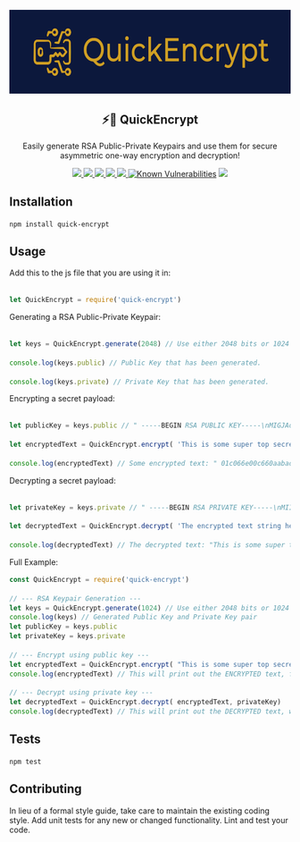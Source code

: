<p align="center">
  <img src="https://github.com/joshuaquek/github-readme-assets/blob/master/quickencrypt/logo.png?raw=true" height="150px">
  <h2 align="center">⚡️🔐 QuickEncrypt</h2>
  <p align="center">Easily generate RSA Public-Private Keypairs and use them for secure asymmetric one-way encryption and decryption!<p>
  <p align="center">
    <a href="https://github.com/joshuaquek/QuickEncrypt/graphs/commit-activity">
      <img src="https://img.shields.io/badge/Maintained%3F-yes-green.svg" />
    </a>
    <a href="https://travis-ci.org/joshuaquek/QuickEncrypt">
      <img src="https://travis-ci.org/joshuaquek/QuickEncrypt.svg?branch=master" />
    </a>
    <a href="https://coveralls.io/github/joshuaquek/QuickEncrypt?branch=master">
      <img src="https://coveralls.io/repos/github/joshuaquek/QuickEncrypt/badge.svg?branch=master" />
    </a>
    <a href="https://standardjs.com">
    	<img src="https://img.shields.io/badge/code_style-standard-brightgreen.svg"/>
    </a>
    <a href="https://greenkeeper.io/">
    	<img src="https://badges.greenkeeper.io/joshuaquek/QuickEncrypt.svg"/>
    </a>
    <a href="https://snyk.io/test/github/joshuaquek/QuickEncrypt?targetFile=package.json"><img src="https://snyk.io/test/github/joshuaquek/QuickEncrypt/badge.svg?targetFile=package.json" alt="Known Vulnerabilities" data-canonical-src="https://snyk.io/test/github/joshuaquek/QuickEncrypt?targetFile=package.json" style="max-width:100%;"></a>
    <a href="https://opensource.org/licenses/mit-license.php">
	    <img src="https://badges.frapsoft.com/os/mit/mit.svg?v=103">
    </a>
  </p>
</p>

## Installation

  `npm install quick-encrypt`

## Usage

Add this to the js file that you are using it in:

```javascript

let QuickEncrypt = require('quick-encrypt')

```

Generating a RSA Public-Private Keypair:

```javascript

let keys = QuickEncrypt.generate(2048) // Use either 2048 bits or 1024 bits.

console.log(keys.public) // Public Key that has been generated.

console.log(keys.private) // Private Key that has been generated.

```

Encrypting a secret payload:

```javascript

let publicKey = keys.public // " -----BEGIN RSA PUBLIC KEY-----\nMIGJAoGBAIXlXZs+0FoIGBc5pjnZZxtvIzdDFtNi3SVi6vf2J...... "

let encryptedText = QuickEncrypt.encrypt( 'This is some super top secret text!', publicKey)

console.log(encryptedText) // Some encrypted text: " 01c066e00c660aabadfc320621d9c3ac25ccf2e4c29e8bf4c...... "

```

Decrypting a secret payload:

```javascript

let privateKey = keys.private // " -----BEGIN RSA PRIVATE KEY-----\nMIICWwIBAAKBgQCF5V2bPtBaCBgXOaY52WcbbyM3QxbTYt0lYur..... "

let decryptedText = QuickEncrypt.decrypt( 'The encrypted text string here!', privateKey)

console.log(decryptedText) // The decrypted text: "This is some super top secret text!"

```

Full Example:

```javascript
const QuickEncrypt = require('quick-encrypt')

// --- RSA Keypair Generation ---
let keys = QuickEncrypt.generate(1024) // Use either 2048 bits or 1024 bits.
console.log(keys) // Generated Public Key and Private Key pair
let publicKey = keys.public
let privateKey = keys.private

// --- Encrypt using public key ---
let encryptedText = QuickEncrypt.encrypt( "This is some super top secret text!", publicKey )
console.log(encryptedText) // This will print out the ENCRYPTED text, for example : " 01c066e00c660aabadfc320621d9c3ac25ccf2e4c29e8bf4c...... "

// --- Decrypt using private key ---
let decryptedText = QuickEncrypt.decrypt( encryptedText, privateKey)
console.log(decryptedText) // This will print out the DECRYPTED text, which is " This is some super top secret text! "

```

## Tests

  `npm test`

## Contributing

In lieu of a formal style guide, take care to maintain the existing coding style. Add unit tests for any new or changed functionality. Lint and test your code.
